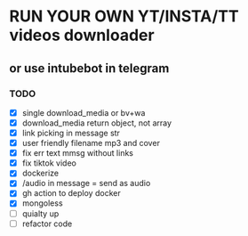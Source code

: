 # RUN YOUR OWN YT/INSTA/TT videos downloader

## or use intubebot in telegram

### TODO

- [x] single download_media or bv+wa
- [x] download_media return object, not array
- [x] link picking in message str 
- [x] user friendly filename mp3 and cover
- [x] fix err text mmsg without links
- [x] fix tiktok video
- [x] dockerize
- [x] /audio in message = send as audio
- [x] gh action to deploy docker
- [x] mongoless
- [ ] quialty up
- [ ] refactor code